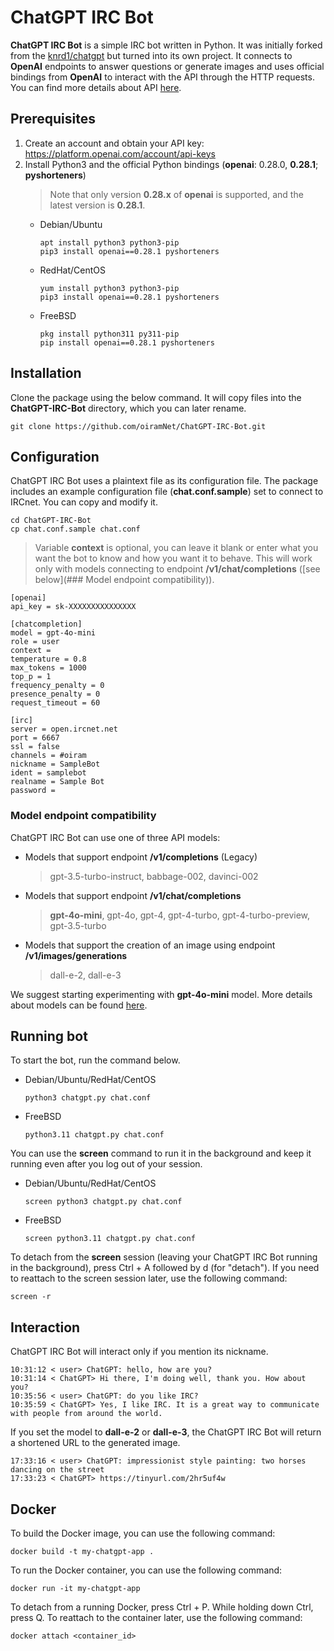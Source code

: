 # ChatGPT IRC Bot
__ChatGPT IRC Bot__ is a simple IRC bot written in Python. It was initially forked from the [knrd1/chatgpt](https://github.com/knrd1/chatgpt) but turned into its own project. It connects to __OpenAI__ endpoints to answer questions or generate images and uses official bindings from __OpenAI__ to interact with the API through the HTTP requests. You can find more details about API [here](https://platform.openai.com/docs/api-reference).

## Prerequisites
1. Create an account and obtain your API key: https://platform.openai.com/account/api-keys
2. Install Python3 and the official Python bindings (__openai__: 0.28.0, __0.28.1__; __pyshorteners__)
   > Note that only version __0.28.x__ of __openai__ is supported, and the latest version is __0.28.1__.
   * Debian/Ubuntu
     ```
     apt install python3 python3-pip
     pip3 install openai==0.28.1 pyshorteners
     ```
   * RedHat/CentOS
     ```
     yum install python3 python3-pip
     pip3 install openai==0.28.1 pyshorteners
     ```
   * FreeBSD
     ```
     pkg install python311 py311-pip
     pip install openai==0.28.1 pyshorteners
     ```

## Installation
Clone the package using the below command. It will copy files into the __ChatGPT-IRC-Bot__ directory, which you can later rename.
```
git clone https://github.com/oiramNet/ChatGPT-IRC-Bot.git
```

## Configuration
ChatGPT IRC Bot uses a plaintext file as its configuration file. The package includes an example configuration file (__chat.conf.sample__) set to connect to IRCnet. You can copy and modify it.
```
cd ChatGPT-IRC-Bot
cp chat.conf.sample chat.conf
```
> Variable __context__ is optional, you can leave it blank or enter what you want the bot to know and how you want it to behave. This will work only with models connecting to endpoint __/v1/chat/completions__ ([see below](### Model endpoint compatibility)).

```
[openai]
api_key = sk-XXXXXXXXXXXXXXX

[chatcompletion]
model = gpt-4o-mini
role = user
context = 
temperature = 0.8
max_tokens = 1000
top_p = 1
frequency_penalty = 0
presence_penalty = 0
request_timeout = 60

[irc]
server = open.ircnet.net
port = 6667
ssl = false
channels = #oiram
nickname = SampleBot
ident = samplebot
realname = Sample Bot
password = 
```

### Model endpoint compatibility
ChatGPT IRC Bot can use one of three API models:
* Models that support endpoint __/v1/completions__ (Legacy)
  > gpt-3.5-turbo-instruct, babbage-002, davinci-002
* Models that support endpoint __/v1/chat/completions__
  > __gpt-4o-mini__, gpt-4o, gpt-4, gpt-4-turbo, gpt-4-turbo-preview, gpt-3.5-turbo
* Models that support the creation of an image using endpoint __/v1/images/generations__
  > dall-e-2, dall-e-3

We suggest starting experimenting with __gpt-4o-mini__ model. More details about models can be found [here](https://platform.openai.com/docs/models).

## Running bot
To start the bot, run the command below.
* Debian/Ubuntu/RedHat/CentOS
  ```
  python3 chatgpt.py chat.conf
  ```
* FreeBSD
  ```
  python3.11 chatgpt.py chat.conf
  ```

You can use the __screen__ command to run it in the background and keep it running even after you log out of your session.
* Debian/Ubuntu/RedHat/CentOS
  ```
  screen python3 chatgpt.py chat.conf
  ```
* FreeBSD
  ```
  screen python3.11 chatgpt.py chat.conf
  ```

To detach from the __screen__ session (leaving your ChatGPT IRC Bot running in the background), press Ctrl + A followed by d (for "detach").
If you need to reattach to the screen session later, use the following command:
```
screen -r
```

## Interaction
ChatGPT IRC Bot will interact only if you mention its nickname.
```
10:31:12 < user> ChatGPT: hello, how are you?
10:31:14 < ChatGPT> Hi there, I'm doing well, thank you. How about you?
10:35:56 < user> ChatGPT: do you like IRC?
10:35:59 < ChatGPT> Yes, I like IRC. It is a great way to communicate with people from around the world.
```

If you set the model to __dall-e-2__ or __dall-e-3__, the ChatGPT IRC Bot will return a shortened URL to the generated image.
```
17:33:16 < user> ChatGPT: impressionist style painting: two horses dancing on the street
17:33:23 < ChatGPT> https://tinyurl.com/2hr5uf4w
```

## Docker
To build the Docker image, you can use the following command:
```
docker build -t my-chatgpt-app .
```
To run the Docker container, you can use the following command:
```
docker run -it my-chatgpt-app
```
To detach from a running Docker, press Ctrl + P. While holding down Ctrl, press Q.
To reattach to the container later, use the following command:
```
docker attach <container_id>
```
